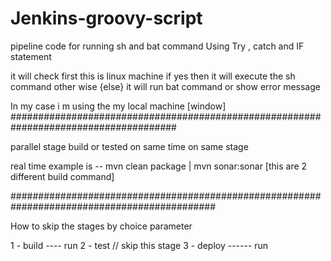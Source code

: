 # Jenkins-groovy-script

pipeline code for running sh and bat command 
Using Try , catch and IF statement

it will check first this is linux machine if yes then it will execute the sh command
other wise {else} it will run bat command or show error message

In my case i m using the my local machine [window]
######################################################################################

parallel stage build or tested on same time on same stage

real time example is -- mvn clean package | mvn sonar:sonar  [this are 2 different build command] 

#############################################################################################

How to skip the stages by choice parameter 

1 - build  ---- run
2 - test  // skip this stage
3 - deploy ------ run
